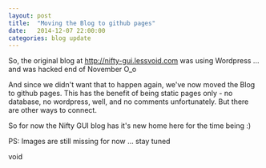 ```yaml
---
layout: post
title:  "Moving the Blog to github pages"
date:   2014-12-07 22:00:00
categories: blog update
---
```

So, the original blog at http://nifty-gui.lessvoid.com was using Wordpress ... and was hacked end of November O_o

And since we didn't want that to happen again, we've now moved the Blog to github pages. This has the benefit of being static pages only - no database, no wordpress, well, and no comments unfortunately. But there are other ways to connect.

So for now the Nifty GUI blog has it's new home here for the time being :)

PS: Images are still missing for now ... stay tuned

void

